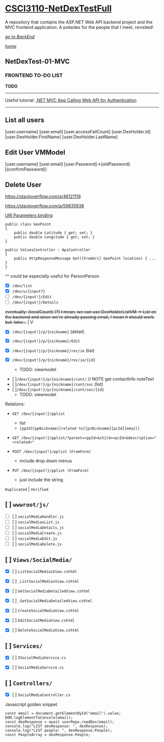 # [CSCI3110-NetDexTestFull](/README.md)
 A repository that contains the  ASP.NET Web API backend project and the MVC frontend application. A pokedex for the people that I meet, revisited!

[_go to BackEnd_](./TODO.Backend.md) 

[_home_](/README.md)
## NetDexTest-01-MVC
### FRONTEND TO-DO LIST


**TODO**



----------------

Useful tutorial: [.NET MVC App Calling Web API for Authentication](https://memorycrypt.hashnode.dev/net-mvc-app-calling-web-api-for-authentication#heading-2-add-web-api-urls-in-appsettingsjson)



----------------


List all users
-----

[user.username] [user.email] [user.accessFailCount] [user.DexHolder.Id] [user.DexHolder.FirstName] [user.DexHolder.LastName]

Edit User VMModel
-----
[user.username] [user.email] [user.Password]->(oldPassword) [(confirmPassword)]


Delete User
------



https://stackoverflow.com/a/46121119


https://stackoverflow.com/a/59835938



[URI Parameters binding](https://learn.microsoft.com/en-us/aspnet/web-api/overview/formats-and-model-binding/parameter-binding-in-aspnet-web-api)
```
public class GeoPoint
{
    public double Latitude { get; set; } 
    public double Longitude { get; set; }
}

public ValuesController : ApiController
{
    public HttpResponseMessage Get([FromUri] GeoPoint location) { ... }
}
```

^^ could be especially useful for PersonPerson



- [x] `/dex/list`
- [x] `/dex/u/{input?}`
- [ ] `/dex/{input!}/Edit`
- [ ] `/dex/{input!}/Details`

 ~~eventually: {localCount} (?) I mean, we can use DexHolderListVM -> List<PersonListDexVM> on the backend and since we're already passing email, I mean it should work. but. later...~~ 
|
V
- [x] `/dex/{input!}/p/{nickname}` (detail)


- [x] `/dex/{input!}/p/{nickname}/Edit` 

- [x] `/dex/{input!}/p/{nickname}/rec/ie` (list)
- [x] `/dex/{input!}/p/{nickname}/rec/ie/{id}`
    - TODO: viewmodel

- [ ]`/dex/{input!}/p/{nickname}/cont/` // NOTE get contactInfo noteText
- [ ]`/dex/{input!}/p/{nickname}/cont/soc` (list)
- [ ]`/dex/{input!}/p/{nickname}/cont/soc/{id}`
     - TODO: viewmodel


Relations:


- `GET /dex/{input!}/pplist`
     - list
     - `[ppId][ppNickname][related to][pcNickname][pcId][email]`

- `GET /dex/{input!}/pplist/?parent=<ppId>&child=<pcId>&description="<related>"`


- `POST /dex/{input!}/pplist (FromForm)`
     - include drop down menus
- `PUT /dex/{input!}/pplist (FromForm)`
     - just include the string



`Duplicated` | `Verified`



[ ] `wwwroot/js/`
-------------------------------------------
- [ ] [ ] `socialMediaHandler.js`
- [ ] [ ] `socialMediasList.js`
- [ ] [ ] `socialMediaDetails.js`
- [ ] [ ] `socialMediaCreate.js`
- [ ] [ ] `socialMediaEdit.js`
- [ ] [ ] `socialMediaDelete.js`

[ ] `Views/SocialMedia/`
-------------------------------------------
- [x] [ ] `ListSocialMediasView.cshtml`
- [x] [ ] `_ListSocialMediasView.cshtml`
- [x] [ ] `GetSocialMediaDetailedView.cshtml`
- [x] [ ] `_GetSocialMediaDetailedView.cshtml`
- [x] [ ] `CreateSocialMediaView.cshtml`
- [x] [ ] `EditSocialMediaView.cshtml`
- [x] [ ] `DeleteSocialMediaView.cshtml`


[ ] `Services/`
-------------------------------------------
- [x] [ ] `ISocialMediaService.cs`
- [x] [ ] `SocialMediaService.cs`


[ ] `Controllers/`
-------------------------------------------
- [x] [ ] `SocialMediaController.cs`




Javascript golden snippet
```
const email = document.getElementById("email").value;
DOM.logElementToConsole(email);
const dexResponse = await userRepo.readDex(email);
console.log("LIST dexResponse: ", dexResponse);
console.log("LIST people: ", dexResponse.People);
const PeopleArray = dexResponse.People;

```